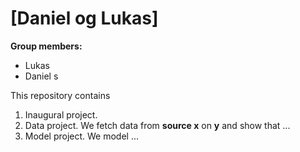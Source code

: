 # \[Daniel og Lukas\]

**Group members:**
- Lukas
- Daniel s

This repository contains  
1. Inaugural project. 
2. Data project. We fetch data from **source x** on **y** and show that ...
3. Model project. We model ...
